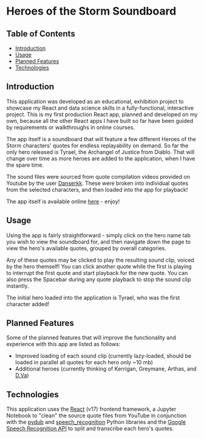 # Heroes of the Storm Soundboard

## Table of Contents
- [Introduction](#introduction)
- [Usage](#usage)
- [Planned Features](#planned-features)
- [Technologies](#technologies)

## Introduction
This application was developed as an educational, exhibition project to showcase my React and data science skills in a fully-functional, interactive project.  This is my first production React app, planned and developed on my own, because all the other React apps I have built so far have been guided by requirements or walkthroughs in online courses.

The app itself is a soundboard that will feature a few different Heroes of the Storm characters' quotes for endless replayability on demand. So far the only hero released is Tyrael, the Archangel of Justice from Diablo. That will change over time as more heroes are added to the application, when I have the spare time.

The sound files were sourced from quote compilation videos provided on Youtube by the user [Danserkk](https://www.youtube.com/channel/UCOjo_LxIJ0aKSwt4pOttPvA). These were broken into individual quotes from the selected characters, and then loaded into the app for playback!

The app itself is available online [here](https://hots-soundboard.vercel.app) - enjoy!

## Usage

Using the app is fairly straightforward - simply click on the hero name tab you wish to view the soundboard for, and then navigate down the page to view the hero's available quotes, grouped by overall categories. 

Any of these quotes may be clicked to play the resulting sound clip, voiced by the hero themself! You can click another quote while the first is playing to interrupt the first quote and start playback for the new quote. You can also press the Spacebar during any quote playback to stop the sound clip instantly.

The initial hero loaded into the application is Tyrael, who was the first character added!

## Planned Features

Some of the planned features that will improve the functionality and experience with this app are listed as follows:
- Improved loading of each sound clip (currently lazy-loaded, should be loaded in parallel all quotes for each hero only ~10 mb)
- Additional heroes (currently thinking of Kerrigan, Greymane, Arthas, and [D.Va](#))

## Technologies

This application uses the [React](https://reactjs.org/) (v17) frontend framework, a Jupyter Notebook to "clean" the source quote files from YouTube in conjunction with the [pydub](https://github.com/jiaaro/pydub) and [speech_recognition](https://pypi.org/project/SpeechRecognition/) Python libraries and the [Google Speech Recognition API](https://cloud.google.com/speech-to-text) to split and transcribe each hero's quotes.